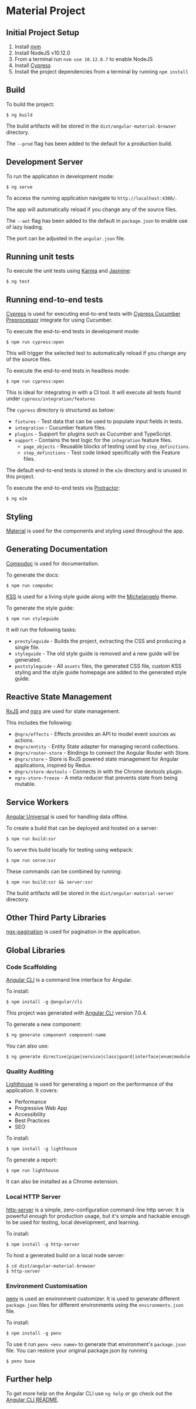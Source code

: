 # Material Project

## Initial Project Setup

1. Install [nvm](https://github.com/coreybutler/nvm-windows)
2. Install NodeJS v10.12.0
3. From a terminal run `nvm use 10.12.0.7` to enable NodeJS
4. Install [Cypress](https://docs.cypress.io/guides/overview/why-cypress.html) 
5. Install the project dependencies from a terminal by running `npm install`


## Build

To build the project:
```
$ ng build
```
The build artifacts will be stored in the `dist/angular-material-browser` directory. 

The `--prod` flag has been added to the default for a production build.


## Development Server

To run the application in development mode:
```
$ ng serve
```

To access the running application navigate to `http://localhost:4300/`.

The app will automatically reload if you change any of the source files.

The `--aot` flag has been added to the default in `package.json` to enable use of lazy loading.

The port can be adjusted in the `angular.json` file.


## Running unit tests

To execute the unit tests using [Karma](https://karma-runner.github.io) and [Jasmine](https://jasmine.github.io):
```
$ ng test
```


## Running end-to-end tests

[Cypress](https://docs.cypress.io/guides/overview/why-cypress.html) is used for executing end-to-end tests with 
[Cypress Cucumber Preprocessor](https://github.com/TheBrainFamily/cypress-cucumber-preprocessor) integrate for using Cucumber.

To execute the end-to-end tests in development mode:
```
$ npm run cypress:open
```
This will trigger the selected test to automatically reload if you change any of the source files.

To execute the end-to-end tests in headless mode: 
```
$ npm run cypress:open
```
This is ideal for integrating in with a CI tool. It will execute all tests found under `cypress/integration/features`

The `cypress` directory is structured as below:
* `fixtures` - Test data that can be used to populate input fields in tests.
* `integration` - Cucumber feature files.
* `plugins` - Support for plugins such as Cucumber and TypeScript. 
* `support` - Contains the test logic for the `integration` feature files.
  * `page_objects` - Reusable blocks of testing used by `step_definitions`.
  * `step_definitions` - Test code linked specifically with the Feature files.

The default end-to-end tests is stored in the `e2e` directory and is unused in this project.

To execute the end-to-end tests via [Protractor](http://www.protractortest.org/):
```
$ ng e2e
```




## Styling
[Material](https://material.angular.io) is used for the components and styling used throughout the app.


## Generating Documentation 

[Compodoc](https://compodoc.app/guides/getting-started.html) is used for documentation. 

To generate the docs:
```
$ npm run compodoc
```


[KSS](https://github.com/kss-node/kss-node) is used for a living style guide along with the [Michelangelo](https://github.com/stamkracht/michelangelo) theme.

To generate the style guide:
```
$ npm run styleguide
```

It will run the following tasks:
* `prestyleguide` - Builds the project, extracting the CSS and producing a single file.
* `styleguide` - The old style guide is removed and a new guide will be generated.
* `poststyleguide` - All `assets` files, the generated CSS file, custom KSS styling and the style guide homepage are added to the generated style guide. 


## Reactive State Management

[RxJS](http://reactivex.io/rxjs/manual/overview.html) and [ngrx](https://github.com/ngrx/platform) are used for state management.

This includes the following:
* `@ngrx/effects` - Effects provides an API to model event sources as actions.
* `@ngrx/entity` - Entity State adapter for managing record collections.
* `@ngrx/router-store` - Bindings to connect the Angular Router with Store.
* `@ngrx/store` - Store is RxJS powered state management for Angular applications, inspired by Redux.
* `@ngrx/store-devtools` - Connects in with the Chrome devtools plugin.
* `ngrx-store-freeze` - A meta-reducer that prevents state from being mutable.


## Service Workers

[Angular Universal](https://github.com/angular/angular-cli/wiki/stories-universal-rendering) is used for handling data offline.

To create a build that can be deployed and hosted on a server:
```
$ npm run build:ssr
```

To serve this build locally for testing using webpack:
```
$ npm run serve:ssr
```
These commands can be combined by running:
 ```
$ npm run build:ssr && server:ssr
 ```

The build artifacts will be stored in the `dist/angular-material-server` directory. 


## Other Third Party Libraries

[ngx-pagination](http://michaelbromley.github.io/ngx-pagination/#/) is used for pagination in the application.


## Global Libraries

### Code Scaffolding

[Angular CLI](https://cli.angular.io/) is a command line interface for Angular.

To install:
```
$ npm install -g @angular/cli
```

This project was generated with [Angular CLI](https://github.com/angular/angular-cli) version 7.0.4.

To generate a new component:
```
$ ng generate component component-name
```

You can also use:
```
$ ng generate directive|pipe|service|class|guard|interface|enum|module
```

### Quality Auditing

[Lighthouse](https://developers.google.com/web/tools/lighthouse) is used for generating a report on the performance of the application. It covers:
* Performance
* Progressive Web App
* Accessibility
* Best Practices
* SEO

To install:
```
$ npm install -g lighthouse
```

To generate a report:
```
$ npm run lighthouse
```
It can also be installed as a Chrome extension.


### Local HTTP Server 

[http-server](https://github.com/indexzero/http-server) is a simple, zero-configuration 
command-line http server. It is powerful enough for production usage, but it's simple 
and hackable enough to be used for testing, local development, and learning.

To install:
```
$ npm install -g http-server
```

To host a generated build on a local node server:
```
$ cd dist/angular-material-browser
$ http-server
```

### Environment Customisation

[penv](https://github.com/julianduque/penv) is used an environment customizer.
It is used to generate different `package.json` files for different environments using the `environments.json` file.

To install:
```
$ npm install -g penv
```

To use it run `penv <env name>` to generate that environment's `package.json` file. 
You can restore your original package.json by running 
```
$ penv base
```

## Further help

To get more help on the Angular CLI use `ng help` or go check out the [Angular CLI README](https://github.com/angular/angular-cli/blob/master/README.md).

